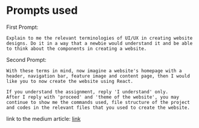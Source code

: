 # Prompts used

First Prompt:
```
Explain to me the relevant terminologies of UI/UX in creating website designs. Do it in a way that a newbie would understand it and be able to think about the components in creating a website.
```

Second Prompt:
```
With these terms in mind, now imagine a website's homepage with a header, navigation bar, feature image and content page, then I would like you to now create the website using React.

If you understand the assignment, reply 'I understand' only.
After I reply with 'proceed' and 'theme of the website', you may continue to show me the commands used, file structure of the project and codes in the relevant files that you used to create the website.
```

link to the medium article:
[link](https://medium.com/@brianlimyisheng1997/heres-how-you-can-use-gpt-4-to-generate-a-website-b0da14ccaf31)